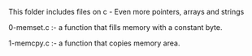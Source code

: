   This folder includes files on c - Even more pointers, arrays and strings

  0-memset.c :- a function that fills memory with a constant byte.

 1-memcpy.c :- a function that copies memory area.
